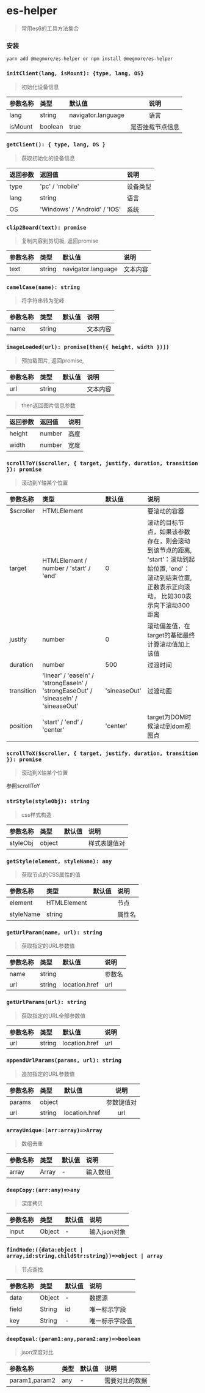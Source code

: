 # es-helper
> 常用es6的工具方法集合

### 安装
```shell
yarn add @megmore/es-helper or npm install @megmore/es-helper
```

### `initClient(lang, isMount): {type, lang, OS}`
> 初始化设备信息

| 参数名称 | 类型 | 默认值 | 说明 |  
| :--- | :--- | :--- | :----: | 
| lang | string | navigator.language | 语言 | 
| isMount  | boolean | true | 是否挂载节点信息 |

### `getClient(): { type, lang, OS }`
> 获取初始化的设备信息

| 返回参数 | 返回值 | 说明 |  
| :--- | :--- | :--- |
| type  | 'pc' / 'mobile' | 设备类型 
| lang  | string | 语言
| OS    | 'Windows' / 'Android' / 'IOS' | 系统 |

### `clip2Board(text): promise`
> 复制内容到剪切板, 返回promise

| 参数名称 | 类型 | 默认值 | 说明 |  
| :--- | :--- | :--- | :--- | 
| text | string | navigator.language | 文本内容 


### `camelCase(name): string`
> 将字符串转为驼峰

| 参数名称 | 类型 | 默认值 | 说明 |  
| :--- | :--- | :--- | :--- | 
| name | string |  | 文本内容 |

### `imageLoaded(url): promise[then({ height, width })])`
> 预加载图片, 返回promise, 

| 参数名称 | 类型 | 默认值 | 说明 |  
| :--- | :--- | :--- | :--- | 
| url | string |  | 文本内容 |

> then返回图片信息参数

| 返回参数 | 返回值 | 说明 |  
| :--- | :--- | :--- |
| height  | number | 高度 
| width  | number | 宽度

### `scrollToY($scroller, { target, justify, duration, transition }): promise`
> 滚动到Y轴某个位置

| 参数名称 | 类型 | 默认值 | 说明 |  
| :--- | :--- | :--- | :--- | 
| $scroller | HTMLElement |  | 要滚动的容器 |
| target | HTMLElement / number / 'start' / 'end' | 0 | 滚动的目标节点，如果该参数存在，则会滚动到该节点的距离, 'start'：滚动到起始位置, 'end'：滚动到结束位置, 正数表示正向滚动， 比如300表示向下滚动300距离 |
| justify | number | 0 | 滚动偏差值，在target的基础最终计算滚动值加上该值  |
| duration | number | 500 | 过渡时间 |
| transition | 'linear' / 'easeIn' / 'strongEaseIn' / 'strongEaseOut' / 'sineaseIn' / 'sineaseOut' | 'sineaseOut' | 过渡动画 |
| position | 'start' / 'end' / 'center' | 'center' | target为DOM时候滚动到dom视图点 |

### `scrollToX($scroller, { target, justify, duration, transition }): promise`
> 滚动到X轴某个位置

参照scrollToY

### `strStyle(styleObj): string`
> css样式构造

| 参数名称 | 类型 | 默认值 | 说明 |  
| :--- | :--- | :--- | :--- | 
| styleObj | object |  | 样式表键值对  |

### `getStyle(element, styleName): any`
> 获取节点的CSS属性的值

| 参数名称 | 类型 | 默认值 | 说明 |  
| :--- | :--- | :--- | :--- | 
| element | HTMLElement |   |节点  |
| styleName | string |  | 属性名  |

### `getUrlParam(name, url): string`
> 获取指定的URL参数值

| 参数名称 | 类型 | 默认值 | 说明 |  
| :--- | :--- | :--- | :--- | 
| name | string |   |参数名  |
| url | string |  location.href | url  |

### `getUrlParams(url): string`
> 获取指定的URL全部参数值

| 参数名称 | 类型 | 默认值 | 说明 |  
| :--- | :--- | :--- | :--- | 
| url | string |  location.href | url  |

### `appendUrlParams(params, url): string`
> 追加指定的URL参数值

| 参数名称 | 类型 | 默认值 | 说明 |  
| :--- | :--- | :--- | :----: | 
| params | object |   |参数键值对   |
| url | string |  location.href | url  |

### `arrayUnique:(arr:array)=>Array`
> 数组去重

| 参数名称 | 类型 | 默认值 | 说明 |
| :--- | :--- | :--- | :--- | 
| array | Array | - |输入数组|


### `deepCopy:(arr:any)=>any`

> 深度拷贝

| 参数名称 | 类型 | 默认值 | 说明 |
| :--- | :--- | :--- | :--- | 
| input | Object | - |输入json对象|

### `findNode:({data:object | array,id:string,childStr:string})=>object | array`

> 节点查找

| 参数名称 | 类型 | 默认值 | 说明 |
| :--- | :--- | :--- | :--- | 
| data | Object | - |数据源|
| field | String | id |唯一标示字段|
| key | String | - |唯一标示字段值|

### `deepEqual:(param1:any,param2:any)=>boolean`

> json深度对比

| 参数名称 | 类型 | 默认值 | 说明 |
| :--- | :--- | :--- | :--- | 
| param1,param2 | any | - |需要对比的数据|







